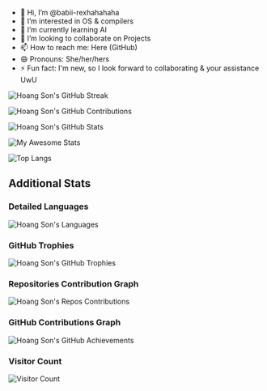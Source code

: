 - 👋 Hi, I’m @babii-rexhahahaha
- 👀 I’m interested in OS & compilers
- 🌱 I’m currently learning AI
- 💞️ I’m looking to collaborate on Projects
- 📫 How to reach me: Here (GitHub)
- 😄 Pronouns: She/her/hers
- ⚡ Fun fact: I'm new, so I look forward to collaborating & your assistance UwU


![Hoang Son's GitHub Streak](https://github-readme-streak-stats.herokuapp.com/?user=babii-rexhahahaha&theme=radical)

![Hoang Son's GitHub Contributions](https://github-contribution-stats.vercel.app/api/?username=babii-rexhahahaha&theme=radical&layout=compact)

![Hoang Son's GitHub Stats](https://github-readme-stats.vercel.app/api?username=babii-rexhahahaha&show_icons=true&theme=radical)

![My Awesome Stats](https://awesome-github-stats.azurewebsites.net/user-stats/babii-rexhahahaha?cardType=level&theme=radical&preferLogin=false)

![Top Langs](https://github-readme-stats.vercel.app/api/top-langs/?username=babii-rexhahahaha&layout=compact&theme=radical&langs_count=20)

## Additional Stats

### Detailed Languages
![Hoang Son's Languages](https://github-readme-stats.vercel.app/api/top-langs/?username=babii-rexhahahaha&langs_count=20&theme=radical)

### GitHub Trophies
![Hoang Son's GitHub Trophies](https://github-profile-trophy.vercel.app/?username=babii-rexhahahaha&theme=radical&no-frame=true&margin-w=4)

### Repositories Contribution Graph
![Hoang Son's Repos Contributions](https://ghchart.rshah.org/babii-rexhahahaha)

### GitHub Contributions Graph
![Hoang Son's GitHub Achievements](https://github-profile-summary-cards.vercel.app/api/cards/profile-details?username=babii-rexhahahaha&theme=radical)

### Visitor Count
![Visitor Count](https://visitor-badge.laobi.icu/badge?page_id=babii-rexhahahaha.babii-rexhahahaha)
